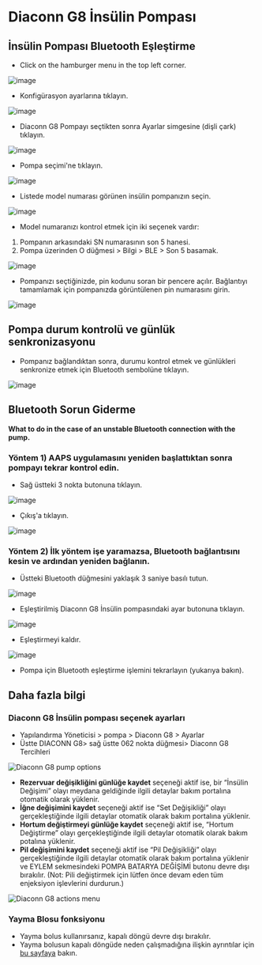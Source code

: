 # Diaconn G8 İnsülin Pompası

## İnsülin Pompası Bluetooth Eşleştirme

- Click on the hamburger menu in the top left corner.

![image](../images/DiaconnG8/DiaconnG8_01.jpg)

- Konfigürasyon ayarlarına tıklayın.

![image](../images/DiaconnG8/DiaconnG8_02.jpg)

- Diaconn G8 Pompayı seçtikten sonra Ayarlar simgesine (dişli çark) tıklayın.

![image](../images/DiaconnG8/DiaconnG8_03.jpg)

- Pompa seçimi'ne tıklayın.

![image](../images/DiaconnG8/DiaconnG8_04.jpg)

- Listede model numarası görünen insülin pompanızın seçin.

![image](../images/DiaconnG8/DiaconnG8_05.jpg)

- Model numaranızı kontrol etmek için iki seçenek vardır:

1. Pompanın arkasındaki SN numarasının son 5 hanesi.
2. Pompa üzerinden O düğmesi > Bilgi > BLE > Son 5 basamak.

![image](../images/DiaconnG8/DiaconnG8_06.jpg)

- Pompanızı seçtiğinizde, pin kodunu soran bir pencere açılır. Bağlantıyı tamamlamak için pompanızda görüntülenen pin numarasını girin.

 ![image](../images/DiaconnG8/DiaconnG8_07.jpg)

## Pompa durum kontrolü ve günlük senkronizasyonu

- Pompanız bağlandıktan sonra, durumu kontrol etmek ve günlükleri senkronize etmek için Bluetooth sembolüne tıklayın.

![image](../images/DiaconnG8/DiaconnG8_08.jpg)

## Bluetooth Sorun Giderme

**What to do in the case of an unstable Bluetooth connection with the pump.**

### Yöntem 1) AAPS uygulamasını yeniden başlattıktan sonra pompayı tekrar kontrol edin.

- Sağ üstteki 3 nokta butonuna tıklayın.

![image](../images/DiaconnG8/DiaconnG8_09.jpg)

- Çıkış'a tıklayın.

![image](../images/DiaconnG8/DiaconnG8_10.jpg)

### Yöntem 2) İlk yöntem işe yaramazsa, Bluetooth bağlantısını kesin ve ardından yeniden bağlanın.

- Üstteki Bluetooth düğmesini yaklaşık 3 saniye basılı tutun.

![image](../images/DiaconnG8/DiaconnG8_11.jpg)

- Eşleştirilmiş Diaconn G8 İnsülin pompasındaki ayar butonuna tıklayın.

![image](../images/DiaconnG8/DiaconnG8_12.jpg)

- Eşleştirmeyi kaldır.

![image](../images/DiaconnG8/DiaconnG8_13.jpg)

- Pompa için Bluetooth eşleştirme işlemini tekrarlayın (yukarıya bakın).

## Daha fazla bilgi

### Diaconn G8 İnsülin pompası seçenek ayarları

- Yapılandırma Yöneticisi > pompa > Diaconn G8 > Ayarlar
- Üstte DIACONN G8> sağ üstte 062 nokta düğmesi> Diaconn G8 Tercihleri

![Diaconn G8 pump options](../images/DiaconnG8/DiaconnG8_14.jpg)

- **Rezervuar değişikliğini günlüğe kaydet** seçeneği aktif ise, bir “İnsülin Değişimi” olayı meydana geldiğinde ilgili detaylar bakım portalına otomatik olarak yüklenir.
- **İğne değişimini kaydet** seçeneği aktif ise “Set Değişikliği” olayı gerçekleştiğinde ilgili detaylar otomatik olarak bakım portalına yüklenir.
- **Hortum değiştirmeyi günlüğe kaydet** seçeneği aktif ise, “Hortum Değiştirme” olayı gerçekleştiğinde ilgili detaylar otomatik olarak bakım potalına yüklenir.
- **Pil değişimini kaydet** seçeneği aktif ise “Pil Değişikliği” olayı gerçekleştiğinde ilgili detaylar otomatik olarak bakım portalına yüklenir ve EYLEM sekmesindeki POMPA BATARYA DEĞİŞİMİ butonu devre dışı bırakılır. (Not: Pili değiştirmek için lütfen önce devam eden tüm enjeksiyon işlevlerini durdurun.)

![Diaconn G8 actions menu](../images/DiaconnG8/DiaconnG8_15.jpg)

### Yayma Blosu fonksiyonu

- Yayma bolus kullanırsanız, kapalı döngü devre dışı bırakılır.
- Yayma bolusun kapalı döngüde neden çalışmadığına ilişkin ayrıntılar için [bu sayfaya](Extended-Carbs-why-extended-boluses-won-t-work-in-a-closed-loop-environment) bakın.
